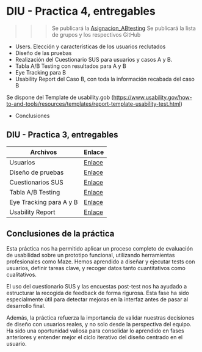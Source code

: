 # DIU - Practica 4, entregables

>>> Se publicará la [Asignacion_ABtesting](https://github.com/mgea/DIU/blob/master/P4/Asignacion_ABtesting.pdf)
>>> Se publicará la lista de grupos y los respectivos GitHub

- Users. Elección y características de los usuarios reclutados
- Diseño de las pruebas
- Realización del Cuestionario SUS para usuarios y casos A y B.
- Tabla A/B Testing con resultados para A y B
- Eye Tracking para B
- Usability Report del Caso B, con toda la información recabada del caso B

Se dispone del Template de usability.gob (https://www.usability.gov/how-to-and-tools/resources/templates/report-template-usability-test.html) 
- Conclusiones

## DIU - Practica 3, entregables

| Archivos       | Enlace                 |
|----------------|------------------------|
| Usuarios | [Enlace](./participantes.md) |
| Diseño de pruebas | [Enlace](./diseño_de_pruebas.md) |
| Cuestionarios SUS | [Enlace](./cuestionarios_sus.md) |
| Tabla A/B Testing | [Enlace](./abtest.md)|
| Eye Tracking para A y B | [Enlace](./eye_tracking.md) |
| Usability Report | [Enlace](./usability_report.md) |

## Conclusiones de la práctica

Esta práctica nos ha permitido aplicar un proceso completo de evaluación de usabilidad sobre un prototipo funcional, utilizando herramientas profesionales como Maze. Hemos aprendido a diseñar y ejecutar tests con usuarios, definir tareas clave, y recoger datos tanto cuantitativos como cualitativos.

El uso del cuestionario SUS y las encuestas post-test nos ha ayudado a estructurar la recogida de feedback de forma rigurosa. Esta fase ha sido especialmente útil para detectar mejoras en la interfaz antes de pasar al desarrollo final.

Además, la práctica refuerza la importancia de validar nuestras decisiones de diseño con usuarios reales, y no solo desde la perspectiva del equipo. Ha sido una oportunidad valiosa para consolidar lo aprendido en fases anteriores y entender mejor el ciclo iterativo del diseño centrado en el usuario.
